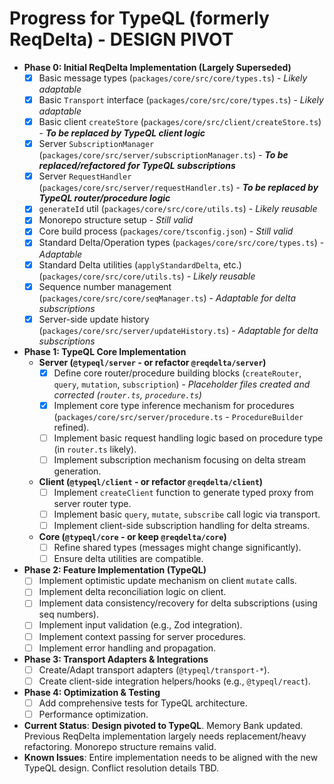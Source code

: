 # Progress for TypeQL (formerly ReqDelta) - **DESIGN PIVOT**

*   **Phase 0: Initial ReqDelta Implementation (Largely Superseded)**
    *   [X] Basic message types (`packages/core/src/core/types.ts`) - *Likely adaptable*
    *   [X] Basic `Transport` interface (`packages/core/src/core/types.ts`) - *Likely adaptable*
    *   [X] Basic client `createStore` (`packages/core/src/client/createStore.ts`) - ***To be replaced by TypeQL client logic***
    *   [X] Server `SubscriptionManager` (`packages/core/src/server/subscriptionManager.ts`) - ***To be replaced/refactored for TypeQL subscriptions***
    *   [X] Server `RequestHandler` (`packages/core/src/server/requestHandler.ts`) - ***To be replaced by TypeQL router/procedure logic***
    *   [X] `generateId` util (`packages/core/src/core/utils.ts`) - *Likely reusable*
    *   [X] Monorepo structure setup - *Still valid*
    *   [X] Core build process (`packages/core/tsconfig.json`) - *Still valid*
    *   [X] Standard Delta/Operation types (`packages/core/src/core/types.ts`) - *Adaptable*
    *   [X] Standard Delta utilities (`applyStandardDelta`, etc.) (`packages/core/src/core/utils.ts`) - *Likely reusable*
    *   [X] Sequence number management (`packages/core/src/core/seqManager.ts`) - *Adaptable for delta subscriptions*
    *   [X] Server-side update history (`packages/core/src/server/updateHistory.ts`) - *Adaptable for delta subscriptions*
*   **Phase 1: TypeQL Core Implementation**
    *   **Server (`@typeql/server` - or refactor `@reqdelta/server`)**
        *   [X] Define core router/procedure building blocks (`createRouter`, `query`, `mutation`, `subscription`) - *Placeholder files created and corrected (`router.ts`, `procedure.ts`)*
        *   [X] Implement core type inference mechanism for procedures (`packages/core/src/server/procedure.ts` - `ProcedureBuilder` refined).
        *   [ ] Implement basic request handling logic based on procedure type (in `router.ts` likely).
        *   [ ] Implement subscription mechanism focusing on delta stream generation.
    *   **Client (`@typeql/client` - or refactor `@reqdelta/client`)**
        *   [ ] Implement `createClient` function to generate typed proxy from server router type.
        *   [ ] Implement basic `query`, `mutate`, `subscribe` call logic via transport.
        *   [ ] Implement client-side subscription handling for delta streams.
    *   **Core (`@typeql/core` - or keep `@reqdelta/core`)**
        *   [ ] Refine shared types (messages might change significantly).
        *   [ ] Ensure delta utilities are compatible.
*   **Phase 2: Feature Implementation (TypeQL)**
    *   [ ] Implement optimistic update mechanism on client `mutate` calls.
    *   [ ] Implement delta reconciliation logic on client.
    *   [ ] Implement data consistency/recovery for delta subscriptions (using seq numbers).
    *   [ ] Implement input validation (e.g., Zod integration).
    *   [ ] Implement context passing for server procedures.
    *   [ ] Implement error handling and propagation.
*   **Phase 3: Transport Adapters & Integrations**
    *   [ ] Create/Adapt transport adapters (`@typeql/transport-*`).
    *   [ ] Create client-side integration helpers/hooks (e.g., `@typeql/react`).
*   **Phase 4: Optimization & Testing**
    *   [ ] Add comprehensive tests for TypeQL architecture.
    *   [ ] Performance optimization.

*   **Current Status**: **Design pivoted to TypeQL**. Memory Bank updated. Previous ReqDelta implementation largely needs replacement/heavy refactoring. Monorepo structure remains valid.
*   **Known Issues**: Entire implementation needs to be aligned with the new TypeQL design. Conflict resolution details TBD.
